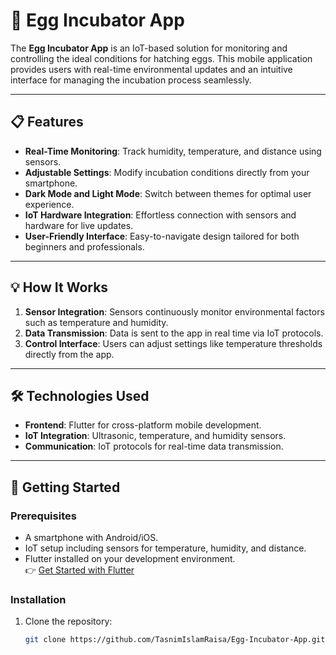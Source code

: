 # 🐣 Egg Incubator App  

The **Egg Incubator App** is an IoT-based solution for monitoring and controlling the ideal conditions for hatching eggs. This mobile application provides users with real-time environmental updates and an intuitive interface for managing the incubation process seamlessly.  

---

## 📋 Features  

- **Real-Time Monitoring**: Track humidity, temperature, and distance using sensors.  
- **Adjustable Settings**: Modify incubation conditions directly from your smartphone.  
- **Dark Mode and Light Mode**: Switch between themes for optimal user experience.  
- **IoT Hardware Integration**: Effortless connection with sensors and hardware for live updates.  
- **User-Friendly Interface**: Easy-to-navigate design tailored for both beginners and professionals.  

---

## 💡 How It Works  

1. **Sensor Integration**: Sensors continuously monitor environmental factors such as temperature and humidity.  
2. **Data Transmission**: Data is sent to the app in real time via IoT protocols.  
3. **Control Interface**: Users can adjust settings like temperature thresholds directly from the app.  

---

## 🛠️ Technologies Used  

- **Frontend**: Flutter for cross-platform mobile development.  
- **IoT Integration**: Ultrasonic, temperature, and humidity sensors.  
- **Communication**: IoT protocols for real-time data transmission.  

---

## 🚀 Getting Started  

### Prerequisites  

- A smartphone with Android/iOS.  
- IoT setup including sensors for temperature, humidity, and distance.  
- Flutter installed on your development environment.  
  👉 [Get Started with Flutter](https://flutter.dev/docs/get-started)

### Installation  

1. Clone the repository:  
   ```bash
   git clone https://github.com/TasnimIslamRaisa/Egg-Incubator-App.git
